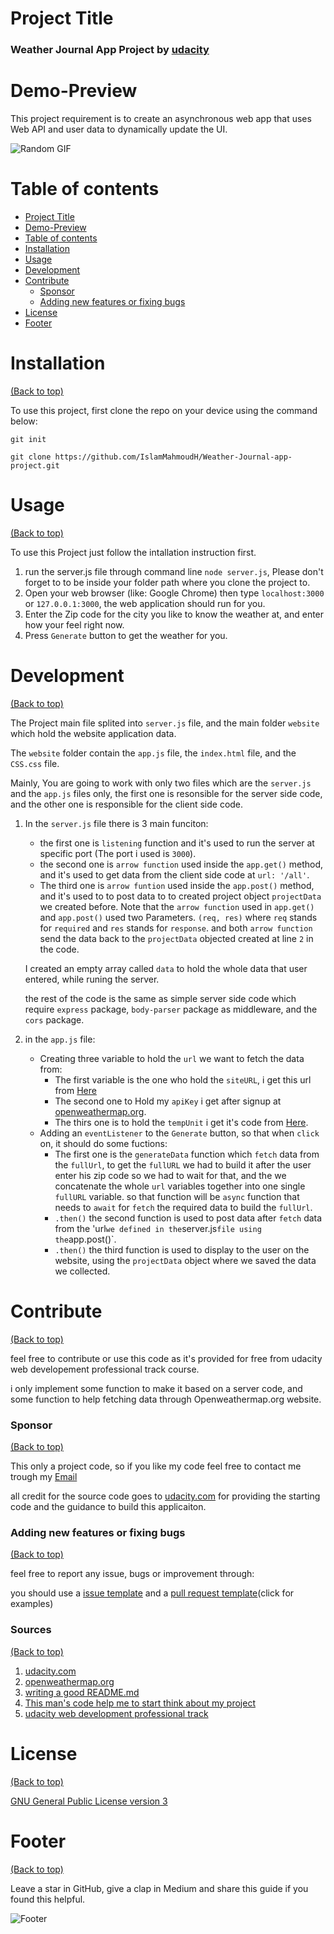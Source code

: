 <!-- Add banner here -->

# Project Title

### **Weather Journal App Project by [udacity](https://learn.udacity.com/nanodegrees/nd0011-fwd-t2/parts/cd0429/lessons/ls1847/concepts/3a60cae7-1938-4e37-92de-ec63f975e9b6)**


# Demo-Preview

<!-- Add a demo for your project -->
This project requirement is to create an asynchronous web app that uses Web API and user data to dynamically update the UI. 

![Random GIF](https://media.giphy.com/media/ZVik7pBtu9dNS/giphy.gif) 

# Table of contents

<!-- After you have introduced your project, it is a good idea to add a **Table of contents** or **TOC** as **cool** people say it. This would make it easier for people to navigate through your README and find exactly what they are looking for.

Here is a sample TOC(*wow! such cool!*) that is actually the TOC for this README. -->

- [Project Title](#project-title)
- [Demo-Preview](#demo-preview)
- [Table of contents](#table-of-contents)
- [Installation](#installation)
- [Usage](#usage)
- [Development](#development)
- [Contribute](#contribute)
    - [Sponsor](#sponsor)
    - [Adding new features or fixing bugs](#adding-new-features-or-fixing-bugs)
- [License](#license)
- [Footer](#footer)

# Installation
[(Back to top)](#table-of-contents)


To use this project, first clone the repo on your device using the command below:

```git init```

```git clone https://github.com/IslamMahmoudH/Weather-Journal-app-project.git```

# Usage
[(Back to top)](#table-of-contents)

<!-- This is optional and it is used to give the user info on how to use the project after installation. This could be added in the Installation section also. -->
To use this Project just follow the intallation instruction first.
1. run the server.js file through command line `node server.js`, Please don't forget to to be inside your folder path where you clone the project to.
2. Open your web browser (like: Google Chrome) then type `localhost:3000` or `127.0.0.1:3000`, the web application should run for you.
3. Enter the Zip code for the city you like to know the weather at, and enter how your feel right now.
4. Press `Generate` button to get the weather for you.
    
    
# Development
[(Back to top)](#table-of-contents)

The Project main file splited into ``` server.js ``` file, and the main folder ```website``` which hold the website application data.

The ```website``` folder contain the ```app.js``` file, the ```index.html``` file, and the `CSS.css` file.

Mainly, You are going to work with only two files which are the `server.js` and the `app.js` files only, the first one is resonsible for the server side code, and the other one is responsible for the client side code.

1. In the `server.js` file there is 3 main funciton:
    - the first one is `listening` function and it's used to run the server at specific port (The port i used is `3000`).
    - the second one is `arrow function` used inside the `app.get()` method, and it's used to get data from the client side code at ```url: '/all'```.
    - The third one is `arrow funtion` used inside the `app.post()` method, and it's used to to post data to to created project object `projectData` we created before.
    Note that the `arrow function` used in `app.get()` and `app.post()` used two Parameters. `(req, res)` where `req` stands for `required` and `res` stands for   `response`. and both `arrow function` send the data back to the `projectData` objected created at line `2` in the code.

    I created an empty array called `data` to hold the whole data that user entered, while runing the server.

    the rest of the code is the same as simple server side code which require `express` package, `body-parser` package as middleware, and the `cors` package. 


2. in the `app.js` file:
    - Creating three variable to hold the `url` we want to fetch the data from:
        - The first variable is the one who hold the `siteURL`, i get this url from [Here](https://openweathermap.org/current#zip)
        - The second one to Hold my `apiKey` i get after signup at [openweathermap.org](https://openweathermap.org/).
        - The thirs one is to hold the `tempUnit` i get it's code from [Here](https://openweathermap.org/current#data).
    - Adding an `eventListener` to the `Generate` button, so that when `click` on, it should do some fuctions:
        - The first one is the `generateData` function which `fetch` data from the `fullUrl`, to get the `fullURL` we had to build it after the user enter his zip code so we had to wait for that, and the we concatenate the whole `url` variables together into one single `fullURL` variable. so that function will be `async` function that needs to `await` for `fetch` the required data to build the `fullUrl`.
        - `.then()` the second function is used to post data after `fetch` data from the 'url` we defined in the `server.js` file using the `app.post()`.
        - `.then()` the third function is used to display to the user on the website, using the `projectData` object where we saved the data we collected. 
        

    
# Contribute
[(Back to top)](#table-of-contents)

feel free to contribute or use this code as it's provided for free from udacity web developement professional track course.

i only implement some function to make it based on a server code, and some function to help fetching data through Openweathermap.org website.

### Sponsor
[(Back to top)](#table-of-contents)

This only a project code, so if you like my code feel free to contact me trough my [Email](eslam77712@gmail.com)

all credit for the source code goes to [udacity.com](https://www.udacity.com/) for providing the starting code and the guidance to build this applicaiton.

### Adding new features or fixing bugs
[(Back to top)](#table-of-contents)

feel free to report any issue, bugs or improvement through:

you should use a [issue template](https://github.com/navendu-pottekkat/nsfw-filter/blob/master/ISSUE_TEMPLATE.md) and a [pull request template](https://github.com/navendu-pottekkat/nsfw-filter/blob/master/PULL_REQ_TEMPLATE.md)(click for examples) 


### Sources
[(Back to top)](#table-of-contents)

1. [udacity.com](https://www.udacity.com/)
2. [openweathermap.org](https://openweathermap.org/)
3. [writing a good README.md](https://docs.github.com/en/get-started/writing-on-github/getting-started-with-writing-and-formatting-on-github/basic-writing-and-formatting-syntax)
4. [This man's code help me to start think about my project](https://github.com/tem-nik/Weather-Journal-App)
5. [udacity web development professional track](https://emc.udacity.com/c/egyptfwd/catalog/gOOOLCSBncRvbr8y/i/nd/nd0011-fwd-t2)


# License
[(Back to top)](#table-of-contents)

[GNU General Public License version 3](https://opensource.org/licenses/GPL-3.0)

# Footer
[(Back to top)](#table-of-contents)



Leave a star in GitHub, give a clap in Medium and share this guide if you found this helpful.

![Footer](https://github.com/navendu-pottekkat/awesome-readme/blob/master/fooooooter.png) 
 
